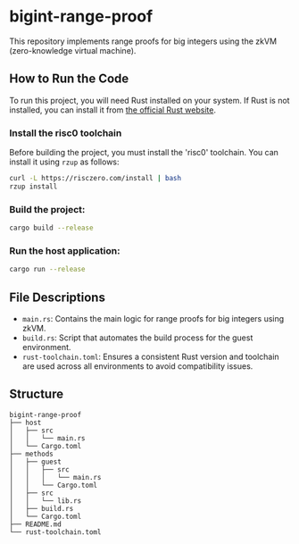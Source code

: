 # bigint-range-proof
This repository implements range proofs for big integers using the zkVM (zero-knowledge virtual machine).


## How to Run the Code
To run this project, you will need Rust installed on your system. If Rust is not installed, you can install it from [the official Rust website](https://rust-lang.org).

### Install the risc0 toolchain
Before building the project, you must install the 'risc0' toolchain. You can install it using `rzup` as follows:
   ```bash
   curl -L https://risczero.com/install | bash
   rzup install
   ```
   
### Build the project:
   ```bash
   cargo build --release
   ```

### Run the host application:
   ```bash
   cargo run --release
   ```

## File Descriptions
- `main.rs`: Contains the main logic for range proofs for big integers using zkVM.
- `build.rs`: Script that automates the build process for the guest environment.
- `rust-toolchain.toml`: Ensures a consistent Rust version and toolchain are used across all environments to avoid compatibility issues.


## Structure
```plaintext
bigint-range-proof
├── host
│   ├── src    
│   │   └── main.rs           
│   └── Cargo.toml            
├── methods
│   ├── guest
│   │   ├── src
│   │   │   └── main.rs  
│   │   └── Cargo.toml  
│   ├── src
│   │   └── lib.rs  
│   ├── build.rs           
│   └── Cargo.toml             
├── README.md                 
└── rust-toolchain.toml       
```